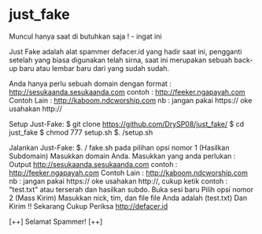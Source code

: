 # just_fake
Muncul hanya saat di butuhkan saja ! - ingat ini

Just Fake adalah alat spammer defacer.id yang hadir saat ini, pengganti setelah yang biasa digunakan telah sirna, saat ini merupakan sebuah back-up baru atau lembar baru dari yang sudah sudah.

Anda hanya perlu sebuah domain dengan format : http://sesukaanda.sesukaanda.com
contoh : http://feeker.ngapayah.com
Contoh Lain : http://kaboom.ndcworship.com
nb : jangan pakai https:// oke usahakan http://

Setup Just-Fake: $ git clone https://github.com/DrySP08/just_fake/ $ cd just_fake $ chmod 777 setup.sh $. /setup.sh

Jalankan Just-Fake: $. / fake.sh pada pilihan opsi nomor 1 (Hasilkan Subdomain) Masukkan domain Anda. 
Masukkan yang anda perlukan : Output http://sesukaanda.sesukaanda.com contoh : http://feeker.ngapayah.com Contoh Lain : http://kaboom.ndcworship.com
nb : jangan pakai https:// oke usahakan http://, cukup ketik contoh : "test.txt" atau terserah dan hasilkan subdo.
Buka sesi baru Pilih opsi nomor 2 (Mass Kirim) Masukkan nick, tim, dan file file Anda adalah (test.txt) Dan Kirim !! 
Sekarang Cukup Periksa http://defacer.id 

[++] Selamat Spammer! [++]

